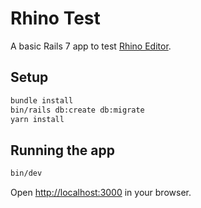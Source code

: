 # Rhino Test

A basic Rails 7 app to test [Rhino Editor](https://github.com/KonnorRogers/rhino-editor/).

## Setup

```bash
bundle install
bin/rails db:create db:migrate
yarn install
```

## Running the app

```bash
bin/dev
```

Open [http://localhost:3000](http://localhost:3000) in your browser.
